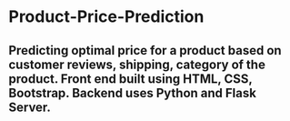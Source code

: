 # Product-Price-Prediction

## Predicting optimal price for a product based on customer reviews, shipping, category of the product. Front end built using HTML, CSS, Bootstrap. Backend uses Python and Flask Server.